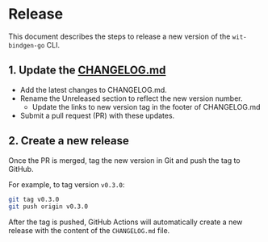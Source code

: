 # Release

This document describes the steps to release a new version of the `wit-bindgen-go` CLI.

## 1. Update the [CHANGELOG.md](./CHANGELOG.md)

* Add the latest changes to CHANGELOG.md.
* Rename the Unreleased section to reflect the new version number.
	* Update the links to new version tag in the footer of CHANGELOG.md
* Submit a pull request (PR) with these updates.

## 2. Create a new release

Once the PR is merged, tag the new version in Git and push the tag to GitHub.

For example, to tag version `v0.3.0`:

```sh
git tag v0.3.0
git push origin v0.3.0
```

After the tag is pushed, GitHub Actions will automatically create a new release with the content of the `CHANGELOG.md` file.
